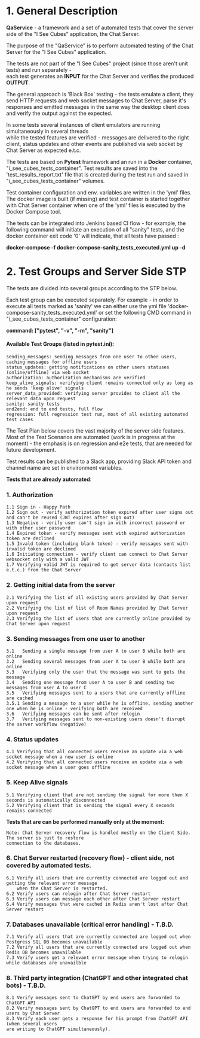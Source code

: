 # 1. General Description

<b>QaService</b> - a framework and a set of automated tests that cover
the server side of the "I See Cubes" application, the Chat Server. 

The purpose of the "QaService" is to perform automated testing of the Chat Server for the "I See Cubes" 
application.

The tests are not part of the "I See Cubes" project (since those aren't unit tests) and run separately -  
each test generates an <b>INPUT</b> for the Chat Server and verifies the produced <b>OUTPUT</b>.

The general approach is 'Black Box' testing - the tests emulate a client, they send 
HTTP requests and web socket messages to Chat Server, parse it's responses and emitted messages
in the same way the desktop client does and verify the output against the expected. 

In some tests several instances of client emulators are running simultaneously in several threads   
while the tested features are verified - messages are delivered to the right client, 
status updates and other events are published via web socket by Chat Server as expected e.t.c.
 
The tests are based on <b>Pytest</b> framework and an run in a <b>Docker</b> container, 
"i_see_cubes_tests_container". Test results are saved into the 'test_results_report.txt' 
file that is created during the test run and saved in "i_see_cubes_tests_container" volumes. 

Test container configuration and env. variables are written in the 'yml' files. The docker image is built 
(if missing) and test container is started together with Chat Server container when one of the 'yml' files 
is executed by the Docker Compose tool.

The tests can be integrated into Jenkins based CI flow - for example, the following command will
initiate an execution of all "sanity" tests, and the docker container exit code '0' will indicate,
that all tests have passed :

<b>docker-compose -f docker-compose-sanity_tests_executed.yml up -d</b>


# 2. Test Groups and Server Side STP 

The tests are divided into several groups according to the STP below.

Each test group can be executed separately. For example - in order to execute
all tests marked as 'sanity' we can either use the yml file 'docker-compose-sanity_tests_executed.yml'
or set the following CMD command in  "i_see_cubes_tests_container" configuration:

<b>command: ["pytest", "-v", "-m", "sanity"]</b>

#### Available Test Groups (listed in pytest.ini):
    sending_messages: sending messages from one user to other users, caching messages for offline users
    status_updates: getting notifications on other users statuses (online/offline) via web socket
    authorization: authorization mechanisms are verified
    keep_alive_signals: verifying client remains connected only as long as he sends 'keep alive' signals
    server_data_provided: verifying server provides to client all the relevant data upon request
    sanity: sanity tests
    end2end: end to end tests, full flow
    regression: full regression test run, most of all existing automated test cases


The Test Plan below covers the vast majority of the server side features.
Most of the Test Scenarios are automated (work is in progress at the moment) - the emphasis 
is on regression and e2e tests, that are needed for future development. 

Test results can be published to a Slack app, providing Slack API token and channel name are 
set in environment variables.

<b>Tests that are already automated</b>:

### 1. Authorization
    1.1 Sign in - Happy Path
    1.2 Sign out - verify authorization token expired after user signs out and can't be reused (JWT expires after sign out)
    1.3 Negative - verify user can't sign in with incorrect password or with other user password 
    1.4 Expired token - verify messages sent with expired authorization token are declined 
    1.5 Invald token (including blank token) - verify messages sent with invalid token are declined 
    1.6 Initiating connection - verify client can connect to Chat Server websocket only with a valid JWT
    1.7 Verifying valid JWT is required to get server data (contacts list e.t.c.) from the Chat Server
      
### 2. Getting initial data from the server 
    2.1 Verifying the list of all existing users provided by Chat Server upon request
    2.2 Verifying the list of list of Room Names provided by Chat Server upon request
    2.3 Verifying the list of users that are currently online provided by Chat Server upon request
     
### 3. Sending messages from one user to another 
    3.1   Sending a single message from user A to user B while both are online 
    3.2   Sending several messages from user A to user B while both are online 
    3.3   Verifying only the user that the message was sent to gets the message 
    3.4   Sending one message from user A to user B and sending two messages from user A to user C 
    3.5   Verifying messages sent to a users that are currently offline are cached
    3.5.1 Sending a message to a user while he is offline, sending another one when he is online - verifying both are received  
    3.6   Verifying messages can be sent after relogin 
    3.7   Verifying messages sent to non-existing users doesn't disrupt the server workflow (negative) 

### 4. Status updates 
    4.1 Verifying that all connected users receive an update via a web socket message when a new user is online
    4.2 Verifying that all connected users receive an update via a web socket message when a user goes offline
   
### 5. Keep Alive signals 
    5.1 Verifying client that are not sending the signal for more then X seconds is automatically disconnected
    5.2 Verifying client that is sending the signal every X seconds remains connected 
  
  
<b>Tests that are can be performed manually only at the moment:</b>  

    Note: Chat Server recovery flow is handled mostly on the Client Side. The server is just to restore 
    connection to the databases.  
        
### 6. Chat Server restarted (recovery flow) - client side, not covered by automated tests.
    6.1 Verify all users that are currently connected are logged out and getting the relevant error message 
        when the Chat Server is restarted. 
    6.2 Verify users can relogin after Chat Server restart 
    6.3 Verify users can message each other after Chat Server restart 
    6.4 Verify messages that were cached in Redis aren't lost after Chat Server restart
    
### 7. Databases unavailable (critical error handling) - T.B.D.
    7.1 Verify all users that are currently connected are logged out when Postgress SQL DB becomes unavailable
    7.2 Verify all users that are currently connected are logged out when Redis DB becomes unavailable 
    7.3 Verify users get a relevant error message when trying to relogin while databases are unavailble 
    
### 8. Third party integration (ChatGPT and other integrated chat bots) - T.B.D.
    8.1 Verify messages sent to ChatGPT by end users are forwarded to ChatGPT API 
    8.2 Verify messages sent by ChatGPT to end users are forwarded to end users by Chat Server
    8.3 Verify each user gets a response for his prompt from ChatGPT API (when several users 
    are writing to ChatGPT simultaneously).


    